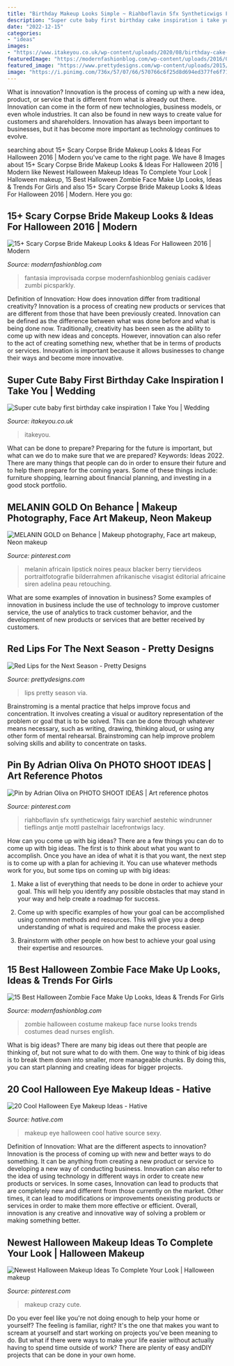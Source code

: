 ```yaml
---
title: "Birthday Makeup Looks Simple ~ Riahboflavin Sfx Syntheticwigs Fairy Warchief Aestehic Windrunner Tieflings Antje Mottl Pastelhair Lacefrontwigs Lacy"
description: "Super cute baby first birthday cake inspiration i take you"
date: "2022-12-15"
categories:
- "ideas"
images:
- "https://www.itakeyou.co.uk/wp-content/uploads/2020/08/birthday-cake-2.jpg"
featuredImage: "https://modernfashionblog.com/wp-content/uploads/2016/09/15-Scary-Corpse-Bride-Makeup-Looks-Ideas-For-Halloween-2016-11.jpg"
featured_image: "https://www.prettydesigns.com/wp-content/uploads/2015/01/Pretty-Red-Lips.jpg"
image: "https://i.pinimg.com/736x/57/07/66/570766c6f25d8d694ed377fe6f71b64a.jpg"
---
```



What is innovation?
Innovation is the process of coming up with a new idea, product, or service that is different from what is already out there. Innovation can come in the form of new technologies, business models, or even whole industries. It can also be found in new ways to create value for customers and shareholders. Innovation has always been important to businesses, but it has become more important as technology continues to evolve.

	

		
searching about 15+ Scary Corpse Bride Makeup Looks &amp; Ideas For Halloween 2016 | Modern you've came to the right page. We have 8 Images about 15+ Scary Corpse Bride Makeup Looks &amp; Ideas For Halloween 2016 | Modern like Newest Halloween Makeup Ideas To Complete Your Look | Halloween makeup, 15 Best Halloween Zombie Face Make Up Looks, Ideas &amp; Trends For Girls and also 15+ Scary Corpse Bride Makeup Looks &amp; Ideas For Halloween 2016 | Modern. Here you go:
		
    
## 15+ Scary Corpse Bride Makeup Looks &amp; Ideas For Halloween 2016 | Modern

<img loading=lazy src="https://modernfashionblog.com/wp-content/uploads/2016/09/15-Scary-Corpse-Bride-Makeup-Looks-Ideas-For-Halloween-2016-11.jpg" onerror="this.onerror=null;this.src='https://tse1.mm.bing.net/th?id=OIP.YFJqRYWzGzldt2DkCkBWgQAAAA&amp;pid=15.1';" alt="15+ Scary Corpse Bride Makeup Looks &amp; Ideas For Halloween 2016 | Modern">

_Source: modernfashionblog.com_

>fantasia improvisada corpse modernfashionblog geniais cadáver zumbi picsparkly. 

	

Definition of Innovation: How does innovation differ from traditional creativity?
Innovation is a process of creating new products or services that are different from those that have been previously created. Innovation can be defined as the difference between what was done before and what is being done now. Traditionally, creativity has been seen as the ability to come up with new ideas and concepts. However, innovation can also refer to the act of creating something new, whether that be in terms of products or services. Innovation is important because it allows businesses to change their ways and become more innovative.

    
## Super Cute Baby First Birthday Cake Inspiration I Take You | Wedding

<img loading=lazy src="https://www.itakeyou.co.uk/wp-content/uploads/2020/08/birthday-cake-2.jpg" onerror="this.onerror=null;this.src='https://tse2.mm.bing.net/th?id=OIP.PjUdOkRP87vAz9S5gAZfVAHaNU&amp;pid=15.1';" alt="Super cute baby first birthday cake inspiration I Take You | Wedding">

_Source: itakeyou.co.uk_

>itakeyou. 

	

What can be done to prepare?
Preparing for the future is important, but what can we do to make sure that we are prepared? Keywords: Ideas 2022. There are many things that people can do in order to ensure their future and to help them prepare for the coming years. Some of these things include: furniture shopping, learning about financial planning, and investing in a good stock portfolio.

    
## MELANIN GOLD On Behance | Makeup Photography, Face Art Makeup, Neon Makeup

<img loading=lazy src="https://i.pinimg.com/736x/46/53/cf/4653cf85f812262822c69a54172d7bdc.jpg" onerror="this.onerror=null;this.src='https://tse1.mm.bing.net/th?id=OIP.ZIMcEetauM3N3YLCLEMXtQHaK5&amp;pid=15.1';" alt="MELANIN GOLD on Behance | Makeup photography, Face art makeup, Neon makeup">

_Source: pinterest.com_

>melanin africain lipstick noires peaux blacker berry tiervideos portraitfotografie bilderrahmen afrikanische visagist éditorial africaine siren adelina peau retouching. 

	

What are some examples of innovation in business?
Some examples of innovation in business include the use of technology to improve customer service, the use of analytics to track customer behavior, and the development of new products or services that are better received by customers.

    
## Red Lips For The Next Season - Pretty Designs

<img loading=lazy src="https://www.prettydesigns.com/wp-content/uploads/2015/01/Pretty-Red-Lips.jpg" onerror="this.onerror=null;this.src='https://tse1.mm.bing.net/th?id=OIP.38Knz0w-O7ab8-FeHBPcewHaLH&amp;pid=15.1';" alt="Red Lips for the Next Season - Pretty Designs">

_Source: prettydesigns.com_

>lips pretty season via. 

	

Brainstroming is a mental practice that helps improve focus and concentration. It involves creating a visual or auditory representation of the problem or goal that is to be solved. This can be done through whatever means necessary, such as writing, drawing, thinking aloud, or using any other form of mental rehearsal. Brainstroming can help improve problem solving skills and ability to concentrate on tasks.

    
## Pin By Adrian Oliva On PHOTO SHOOT IDEAS | Art Reference Photos

<img loading=lazy src="https://i.pinimg.com/736x/57/07/66/570766c6f25d8d694ed377fe6f71b64a.jpg" onerror="this.onerror=null;this.src='https://tse4.mm.bing.net/th?id=OIP.o9bVl0KN5NR388r97bUtcQHaKX&amp;pid=15.1';" alt="Pin by Adrian Oliva on PHOTO SHOOT IDEAS | Art reference photos">

_Source: pinterest.com_

>riahboflavin sfx syntheticwigs fairy warchief aestehic windrunner tieflings antje mottl pastelhair lacefrontwigs lacy. 

	

How can you come up with big ideas?
There are a few things you can do to come up with big ideas. The first is to think about what you want to accomplish. Once you have an idea of what it is that you want, the next step is to come up with a plan for achieving it. You can use whatever methods work for you, but some tips on coming up with big ideas:
1. Make a list of everything that needs to be done in order to achieve your goal. This will help you identify any possible obstacles that may stand in your way and help create a roadmap for success.

2. Come up with specific examples of how your goal can be accomplished using common methods and resources. This will give you a deep understanding of what is required and make the process easier.

3. Brainstorm with other people on how best to achieve your goal using their expertise and resources.

    
## 15 Best Halloween Zombie Face Make Up Looks, Ideas &amp; Trends For Girls

<img loading=lazy src="http://modernfashionblog.com/wp-content/uploads/2014/10/15-Best-Halloween-Zombie-Make-Up-Looks-Ideas-Trends-For-Girls-2014-8.jpg" onerror="this.onerror=null;this.src='https://tse3.mm.bing.net/th?id=OIP.FjFbuWJfjkNNwa7JPX_EhAHaLN&amp;pid=15.1';" alt="15 Best Halloween Zombie Face Make Up Looks, Ideas &amp; Trends For Girls">

_Source: modernfashionblog.com_

>zombie halloween costume makeup face nurse looks trends costumes dead nurses english. 

	

What is big ideas?
There are many big ideas out there that people are thinking of, but not sure what to do with them. One way to think of big ideas is to break them down into smaller, more manageable chunks. By doing this, you can start planning and creating ideas for bigger projects.

    
## 20 Cool Halloween Eye Makeup Ideas - Hative

<img loading=lazy src="https://hative.com/wp-content/uploads/2014/10/halloween-eye-makeup/11-halloween-eye-makeup-ideas.jpg" onerror="this.onerror=null;this.src='https://tse2.mm.bing.net/th?id=OIP.evZy6mfi9r8wbZePOBRsSwHaLI&amp;pid=15.1';" alt="20 Cool Halloween Eye Makeup Ideas - Hative">

_Source: hative.com_

>makeup eye halloween cool hative source sexy. 

	

Definition of Innovation: What are the different aspects to innovation?
Innovation is the process of coming up with new and better ways to do something. It can be anything from creating a new product or service to developing a new way of conducting business. Innovation can also refer to the idea of using technology in different ways in order to create new products or services. In some cases, Innovation can lead to products that are completely new and different from those currently on the market. Other times, it can lead to modifications or improvements onexisting products or services in order to make them more effective or efficient. Overall, innovation is any creative and innovative way of solving a problem or making something better.

    
## Newest Halloween Makeup Ideas To Complete Your Look | Halloween Makeup

<img loading=lazy src="https://i.pinimg.com/736x/a7/c0/65/a7c06581ea2972e1d2a8a0e2a3a8e1f8.jpg" onerror="this.onerror=null;this.src='https://tse2.mm.bing.net/th?id=OIP.11D40W0DeSR0AJYTLLnP5wHaLG&amp;pid=15.1';" alt="Newest Halloween Makeup Ideas To Complete Your Look | Halloween makeup">

_Source: pinterest.com_

>makeup crazy cute. 

	

Do you ever feel like you're not doing enough to help your home or yourself? The feeling is familiar, right? It's the one that makes you want to scream at yourself and start working on projects you've been meaning to do. But what if there were ways to make your life easier without actually having to spend time outside of work? There are plenty of easy andDIY projects that can be done in your own home.

